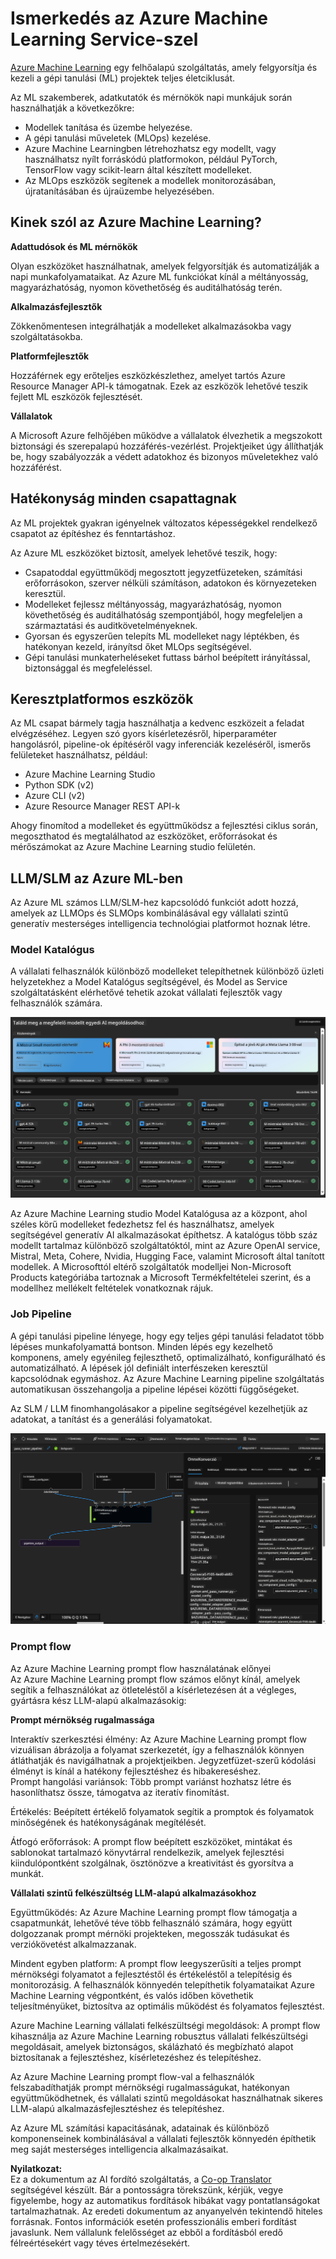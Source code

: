 <!--
CO_OP_TRANSLATOR_METADATA:
{
  "original_hash": "7fe541373802e33568e94e13226d463c",
  "translation_date": "2025-05-09T22:23:09+00:00",
  "source_file": "md/03.FineTuning/Introduce_AzureML.md",
  "language_code": "hu"
}
-->
# **Ismerkedés az Azure Machine Learning Service-szel**

[Azure Machine Learning](https://ml.azure.com?WT.mc_id=aiml-138114-kinfeylo) egy felhőalapú szolgáltatás, amely felgyorsítja és kezeli a gépi tanulási (ML) projektek teljes életciklusát.

Az ML szakemberek, adatkutatók és mérnökök napi munkájuk során használhatják a következőkre:

- Modellek tanítása és üzembe helyezése.
- A gépi tanulási műveletek (MLOps) kezelése.
- Azure Machine Learningben létrehozhatsz egy modellt, vagy használhatsz nyílt forráskódú platformokon, például PyTorch, TensorFlow vagy scikit-learn által készített modelleket.
- Az MLOps eszközök segítenek a modellek monitorozásában, újratanításában és újraüzembe helyezésében.

## Kinek szól az Azure Machine Learning?

**Adattudósok és ML mérnökök**

Olyan eszközöket használhatnak, amelyek felgyorsítják és automatizálják a napi munkafolyamataikat.
Az Azure ML funkciókat kínál a méltányosság, magyarázhatóság, nyomon követhetőség és auditálhatóság terén.

**Alkalmazásfejlesztők**

Zökkenőmentesen integrálhatják a modelleket alkalmazásokba vagy szolgáltatásokba.

**Platformfejlesztők**

Hozzáférnek egy erőteljes eszközkészlethez, amelyet tartós Azure Resource Manager API-k támogatnak.
Ezek az eszközök lehetővé teszik fejlett ML eszközök fejlesztését.

**Vállalatok**

A Microsoft Azure felhőjében működve a vállalatok élvezhetik a megszokott biztonsági és szerepalapú hozzáférés-vezérlést.
Projektjeiket úgy állíthatják be, hogy szabályozzák a védett adatokhoz és bizonyos műveletekhez való hozzáférést.

## Hatékonyság minden csapattagnak

Az ML projektek gyakran igényelnek változatos képességekkel rendelkező csapatot az építéshez és fenntartáshoz.

Az Azure ML eszközöket biztosít, amelyek lehetővé teszik, hogy:
- Csapatoddal együttműködj megosztott jegyzetfüzeteken, számítási erőforrásokon, szerver nélküli számításon, adatokon és környezeteken keresztül.
- Modelleket fejlessz méltányosság, magyarázhatóság, nyomon követhetőség és auditálhatóság szempontjából, hogy megfeleljen a származtatási és auditkövetelményeknek.
- Gyorsan és egyszerűen telepíts ML modelleket nagy léptékben, és hatékonyan kezeld, irányítsd őket MLOps segítségével.
- Gépi tanulási munkaterheléseket futtass bárhol beépített irányítással, biztonsággal és megfeleléssel.

## Keresztplatformos eszközök

Az ML csapat bármely tagja használhatja a kedvenc eszközeit a feladat elvégzéséhez.
Legyen szó gyors kísérletezésről, hiperparaméter hangolásról, pipeline-ok építéséről vagy inferenciák kezeléséről, ismerős felületeket használhatsz, például:
- Azure Machine Learning Studio
- Python SDK (v2)
- Azure CLI (v2)
- Azure Resource Manager REST API-k

Ahogy finomítod a modelleket és együttműködsz a fejlesztési ciklus során, megoszthatod és megtalálhatod az eszközöket, erőforrásokat és mérőszámokat az Azure Machine Learning studio felületén.

## **LLM/SLM az Azure ML-ben**

Az Azure ML számos LLM/SLM-hez kapcsolódó funkciót adott hozzá, amelyek az LLMOps és SLMOps kombinálásával egy vállalati szintű generatív mesterséges intelligencia technológiai platformot hoznak létre.

### **Model Katalógus**

A vállalati felhasználók különböző modelleket telepíthetnek különböző üzleti helyzetekhez a Model Katalógus segítségével, és Model as Service szolgáltatásként elérhetővé tehetik azokat vállalati fejlesztők vagy felhasználók számára.

![models](../../../../translated_images/models.2450411eac222e539ffb55785a8f550d01be1030bd8eb67c9c4f9ae4ca5d64be.hu.png)

Az Azure Machine Learning studio Model Katalógusa az a központ, ahol széles körű modelleket fedezhetsz fel és használhatsz, amelyek segítségével generatív AI alkalmazásokat építhetsz. A katalógus több száz modellt tartalmaz különböző szolgáltatóktól, mint az Azure OpenAI service, Mistral, Meta, Cohere, Nvidia, Hugging Face, valamint Microsoft által tanított modellek. A Microsofttól eltérő szolgáltatók modelljei Non-Microsoft Products kategóriába tartoznak a Microsoft Termékfeltételei szerint, és a modellhez mellékelt feltételek vonatkoznak rájuk.

### **Job Pipeline**

A gépi tanulási pipeline lényege, hogy egy teljes gépi tanulási feladatot több lépéses munkafolyamattá bontson. Minden lépés egy kezelhető komponens, amely egyénileg fejleszthető, optimalizálható, konfigurálható és automatizálható. A lépések jól definiált interfészeken keresztül kapcsolódnak egymáshoz. Az Azure Machine Learning pipeline szolgáltatás automatikusan összehangolja a pipeline lépései közötti függőségeket.

Az SLM / LLM finomhangolásakor a pipeline segítségével kezelhetjük az adatokat, a tanítást és a generálási folyamatokat.

![finetuning](../../../../translated_images/finetuning.b52e4aa971dfd8d3c668db913a2b419380533bd3a920d227ec19c078b7b3f309.hu.png)

### **Prompt flow**

Az Azure Machine Learning prompt flow használatának előnyei  
Az Azure Machine Learning prompt flow számos előnyt kínál, amelyek segítik a felhasználókat az ötleteléstől a kísérletezésen át a végleges, gyártásra kész LLM-alapú alkalmazásokig:

**Prompt mérnökség rugalmassága**

Interaktív szerkesztési élmény: Az Azure Machine Learning prompt flow vizuálisan ábrázolja a folyamat szerkezetét, így a felhasználók könnyen átláthatják és navigálhatnak a projektjeikben. Jegyzetfüzet-szerű kódolási élményt is kínál a hatékony fejlesztéshez és hibakereséshez.  
Prompt hangolási variánsok: Több prompt variánst hozhatsz létre és hasonlíthatsz össze, támogatva az iteratív finomítást.

Értékelés: Beépített értékelő folyamatok segítik a promptok és folyamatok minőségének és hatékonyságának megítélését.

Átfogó erőforrások: A prompt flow beépített eszközöket, mintákat és sablonokat tartalmazó könyvtárral rendelkezik, amelyek fejlesztési kiindulópontként szolgálnak, ösztönözve a kreativitást és gyorsítva a munkát.

**Vállalati szintű felkészültség LLM-alapú alkalmazásokhoz**

Együttműködés: Az Azure Machine Learning prompt flow támogatja a csapatmunkát, lehetővé téve több felhasználó számára, hogy együtt dolgozzanak prompt mérnöki projekteken, megosszák tudásukat és verziókövetést alkalmazzanak.

Mindent egyben platform: A prompt flow leegyszerűsíti a teljes prompt mérnökségi folyamatot a fejlesztéstől és értékeléstől a telepítésig és monitorozásig. A felhasználók könnyedén telepíthetik folyamataikat Azure Machine Learning végpontként, és valós időben követhetik teljesítményüket, biztosítva az optimális működést és folyamatos fejlesztést.

Azure Machine Learning vállalati felkészültségi megoldások: A prompt flow kihasználja az Azure Machine Learning robusztus vállalati felkészültségi megoldásait, amelyek biztonságos, skálázható és megbízható alapot biztosítanak a fejlesztéshez, kísérletezéshez és telepítéshez.

Az Azure Machine Learning prompt flow-val a felhasználók felszabadíthatják prompt mérnökségi rugalmasságukat, hatékonyan együttműködhetnek, és vállalati szintű megoldásokat használhatnak sikeres LLM-alapú alkalmazásfejlesztéshez és telepítéshez.

Az Azure ML számítási kapacitásának, adatainak és különböző komponenseinek kombinálásával a vállalati fejlesztők könnyedén építhetik meg saját mesterséges intelligencia alkalmazásaikat.

**Nyilatkozat:**  
Ez a dokumentum az AI fordító szolgáltatás, a [Co-op Translator](https://github.com/Azure/co-op-translator) segítségével készült. Bár a pontosságra törekszünk, kérjük, vegye figyelembe, hogy az automatikus fordítások hibákat vagy pontatlanságokat tartalmazhatnak. Az eredeti dokumentum az anyanyelvén tekintendő hiteles forrásnak. Fontos információk esetén professzionális emberi fordítást javaslunk. Nem vállalunk felelősséget az ebből a fordításból eredő félreértésekért vagy téves értelmezésekért.